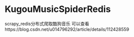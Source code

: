 # KugouMusicSpiderRedis
scrapy_redis分布式爬取酷狗音乐
可以查看https://blog.csdn.net/u014796292/article/details/112428559
